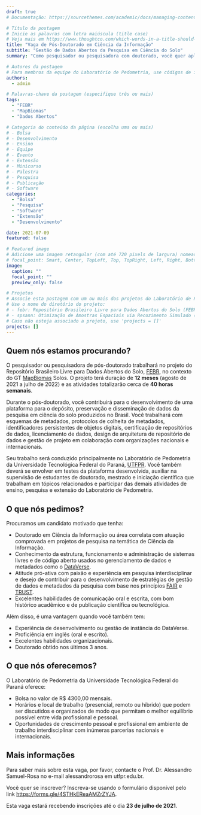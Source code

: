 ```yaml
---
draft: true
# Documentação: https://sourcethemes.com/academic/docs/managing-content/

# Título da postagem
# Inicie as palavras com letra maiúscula (title case)
# Veja mais em https://www.thoughtco.com/which-words-in-a-title-should-be-capitalized-1691026
title: "Vaga de Pós-Doutorado em Ciência da Informação"
subtitle: "Gestão de Dados Abertos da Pesquisa em Ciência do Solo"
summary: "Como pesquisador ou pesquisadora com doutorado, você quer aplicar sua paixão pela ciência da informação para contribuir para um mundo mais sustentável? Você quer se juntar a uma equipe jovem e ambiciosa que desenvolverá uma plataforma para o depósito, preservação e disseminação de dados da pesquisa em ciência do solo produzidos no Brasil?"

# Autores da postagem
# Para membros da equipe do Laboratório de Pedometria, use códigos de identificação conforme 'content/authors'
authors:
  - admin

# Palavras-chave da postagem (especifique três ou mais)
tags:
  - "FEBR"
  - "MapBiomas"
  - "Dados Abertos"

# Categoria do conteúdo da página (escolha uma ou mais)
# - Bolsa
# - Desenvolvimento
# - Ensino
# - Equipe
# - Evento
# - Extensão
# - Minicurso
# - Palestra
# - Pesquisa
# - Publicação
# - Software
categories:
  - "Bolsa"
  - "Pesquisa"
  - "Software"
  - "Extensão"
  - "Desenvolvimento"

date: 2021-07-09
featured: false

# Featured image
# Adicione uma imagem retangular (com até 720 pixels de largura) nomeada 'featured' ao diretório desta postagem
# focal_point: Smart, Center, TopLeft, Top, TopRight, Left, Right, BottomLeft, Bottom, BottomRight
image:
  caption: ""
  focal_point: ""
  preview_only: false

# Projetos
# Associe esta postagem com um ou mais dos projetos do Laboratório de Pedometria
# Use o nome do diretório do projeto:
# - febr: Repositório Brasileiro Livre para Dados Abertos do Solo (FEBR)
# - spsann: Otimização de Amostras Espaciais via Recozimento Simulado (SPSANN)
# Caso não esteja associado a projeto, use 'projects = []'
projects: []
---
```


## Quem nós estamos procurando?

O pesquisador ou pesquisadora de pós-doutorado trabalhará no projeto do Repositório Brasileiro Livre para Dados Abertos do Solo, [FEBR](/febr/), no contexto do GT [MapBiomas](https://mapbiomas.org/) Solos. O projeto terá duração de __12 meses__ (agosto de 2021 a julho de 2022) e as atividades totalizarão cerca de __40 horas semanais__.

Durante o pós-doutorado, você contribuirá para o desenvolvimento de uma plataforma para o depósito, preservação e disseminação de dados da pesquisa em ciência do solo produzidos no Brasil. Você trabalhará com esquemas de metadados, protocolos de colheita de metadados, identificadores persistentes de objetos digitais, certificação de repositórios de dados, licenciamento de dados, design de arquitetura de repositório de dados e gestão de projeto em colaboração com organizações nacionais e internacionais.

Seu trabalho será conduzido principalmente no Laboratório de Pedometria da Universidade Tecnológica Federal do Paraná, [UTFPR](http://www.utfpr.edu.br/). Você também deverá se envolver em testes da plataforma desenvolvida, auxiliar na supervisão de estudantes de doutorado, mestrado e iniciação científica que trabalham em tópicos relacionados e participar das demais atividades de ensino, pesquisa e extensão do Laboratório de Pedometria.

## O que nós pedimos?

Procuramos um candidato motivado que tenha:

* Doutorado em Ciência da Informação ou área correlata com atuação comprovada em projetos de pesquisa na temática de Ciência da Informação.
* Conhecimento da estrutura, funcionamento e administração de sistemas livres e de código aberto usados no gerenciamento de dados e metadados como o [DataVerse](https://dataverse.org/).
* Atitude pró-ativa com paixão e experiência em pesquisa interdisciplinar e desejo de contribuir para o desenvolvimento de estratégias de gestão de dados e metadados da pesquisa com base nos princípios [FAIR](https://www.nature.com/articles/sdata201618) e [TRUST](https://www.nature.com/articles/s41597-020-0486-7).
* Excelentes habilidades de comunicação oral e escrita, com bom histórico acadêmico e de publicação científica ou tecnológica.

Além disso, é uma vantagem quando você também tem:

* Experiência de desenvolvimento ou gestão de instância do DataVerse.
* Proficiência em inglês (oral e escrito).
* Excelentes habilidades organizacionais.
* Doutorado obtido nos últimos 3 anos.

## O que nós oferecemos?

O Laboratório de Pedometria da Universidade Tecnológica Federal do Paraná oferece:

* Bolsa no valor de R$ 4300,00 mensais.
* Horários e local de trabalho (presencial, remoto ou híbrido) que podem ser discutidos e organizados de modo que permitam o melhor equilíbrio possível entre vida profissional e pessoal.
* Oportunidades de crescimento pessoal e profissional em ambiente de trabalho interdisciplinar com inúmeras parcerias nacionais e internacionais.

## Mais informações

Para saber mais sobre esta vaga, por favor, contacte o Prof. Dr. Alessandro Samuel-Rosa no e-mail alessandrorosa em utfpr.edu.br.

Você quer se inscrever? Inscreva-se usando o formulário disponível pelo link <https://forms.gle/4STHkEReaAMZrZYJA>.

Esta vaga estará recebendo inscrições até o dia __23 de julho de 2021__.
